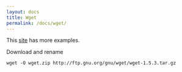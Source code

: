 ```yaml
---
layout: docs
title: Wget
permalink: /docs/wget/
---
```


This [site](http://www.tecmint.com/10-wget-command-examples-in-linux/) has more examples.

Download and rename

    wget -O wget.zip http://ftp.gnu.org/gnu/wget/wget-1.5.3.tar.gz